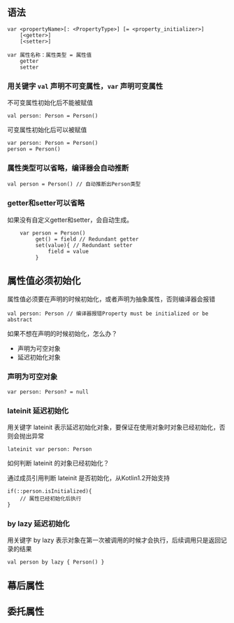 
## 语法

```
var <propertyName>[: <PropertyType>] [= <property_initializer>]
    [<getter>]
    [<setter>]
    
var 属性名称：属性类型 = 属性值
    getter
    setter
```
### 用关键字 `val` 声明不可变属性，`var` 声明可变属性
不可变属性初始化后不能被赋值
```
val person: Person = Person()
```
可变属性初始化后可以被赋值
```
var person: Person = Person()
person = Person()
```

### 属性类型可以省略，编译器会自动推断
```
val person = Person() // 自动推断出Person类型
```

### getter和setter可以省略
如果没有自定义getter和setter，会自动生成。
```
    var person = Person()
         get() = field // Redundant getter
         set(value){ // Redundant setter
             field = value
         }
```


## 属性值必须初始化
属性值必须要在声明的时候初始化，或者声明为抽象属性，否则编译器会报错
```
val person: Person // 编译器报错Property must be initialized or be abstract
```

如果不想在声明的时候初始化，怎么办？
 - 声明为可空对象
 - 延迟初始化对象

### 声明为可空对象
```
var person: Person? = null
```

### lateinit 延迟初始化
用关键字 lateinit 表示延迟初始化对象，要保证在使用对象时对象已经初始化，否则会抛出异常
```
lateinit var person: Person
```

如何判断 lateinit 的对象已经初始化？

通过成员引用判断 lateinit 是否初始化，从Kotlin1.2开始支持
```
if(::person.isInitialized){
    // 属性已经初始化后执行
}
```



### by lazy 延迟初始化

用关键字 by lazy 表示对象在第一次被调用的时候才会执行，后续调用只是返回记录的结果 
```
val person by lazy { Person() }
```



## 幕后属性

## 委托属性